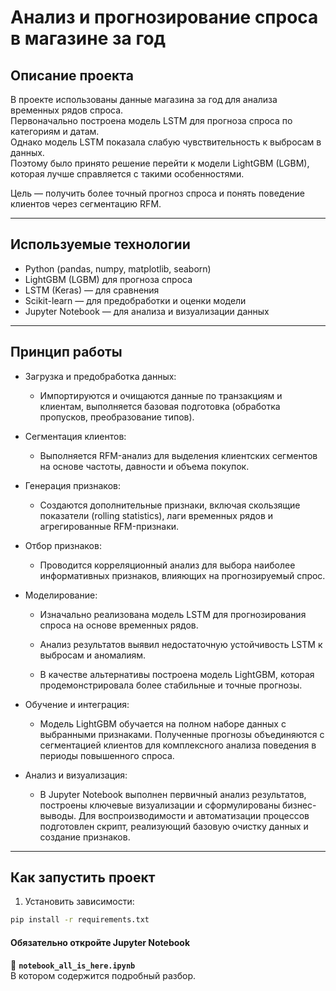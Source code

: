 # Анализ и прогнозирование спроса в магазине за год

## Описание проекта

В проекте использованы данные магазина за год для анализа временных рядов спроса.  
Первоначально построена модель LSTM для прогноза спроса по категориям и датам.  
Однако модель LSTM показала слабую чувствительность к выбросам в данных.  
Поэтому было принято решение перейти к модели LightGBM (LGBM), которая лучше справляется с такими особенностями.

Цель — получить более точный прогноз спроса и понять поведение клиентов через сегментацию RFM.

---

## Используемые технологии

- Python (pandas, numpy, matplotlib, seaborn)
- LightGBM (LGBM) для прогноза спроса
- LSTM (Keras) — для сравнения
- Scikit-learn — для предобработки и оценки модели
- Jupyter Notebook — для анализа и визуализации данных

---

## Принцип работы
- Загрузка и предобработка данных:
  - Импортируются и очищаются данные по транзакциям и клиентам, выполняется базовая подготовка (обработка пропусков, преобразование типов).

- Сегментация клиентов:
  - Выполняется RFM-анализ для выделения клиентских сегментов на основе частоты, давности и объема покупок.

- Генерация признаков:
  - Создаются дополнительные признаки, включая скользящие показатели (rolling statistics), лаги временных рядов и агрегированные RFM-признаки.

- Отбор признаков:
  - Проводится корреляционный анализ для выбора наиболее информативных признаков, влияющих на прогнозируемый спрос.

- Моделирование:

  - Изначально реализована модель LSTM для прогнозирования спроса на основе временных рядов.

  - Анализ результатов выявил недостаточную устойчивость LSTM к выбросам и аномалиям.

  - В качестве альтернативы построена модель LightGBM, которая продемонстрировала более стабильные и точные прогнозы.

- Обучение и интеграция:
  - Модель LightGBM обучается на полном наборе данных с выбранными признаками. Полученные прогнозы объединяются с сегментацией клиентов для комплексного анализа поведения в периоды повышенного спроса.

- Анализ и визуализация:
  - В Jupyter Notebook выполнен первичный анализ результатов, построены ключевые визуализации и сформулированы бизнес-выводы. Для воспроизводимости и автоматизации процессов подготовлен скрипт, реализующий базовую очистку данных и создание признаков.

---

## Как запустить проект

1. Установить зависимости:
```bash
pip install -r requirements.txt
```

#### Обязательно откройте Jupyter Notebook

📓 **`notebook_all_is_here.ipynb`**  
В котором содержится подробный разбор.